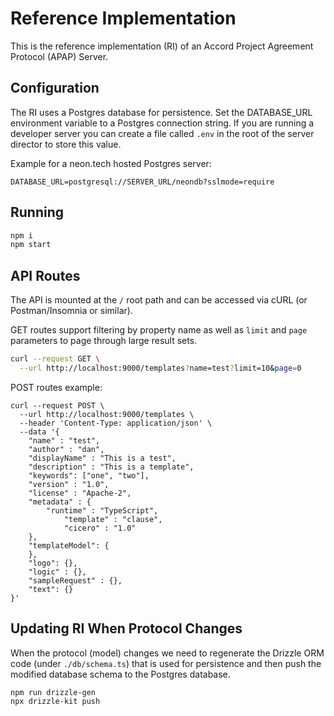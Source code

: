 # Reference Implementation

This is the reference implementation (RI) of an Accord Project Agreement Protocol (APAP) Server.

## Configuration

The RI uses a Postgres database for persistence. Set the DATABASE_URL environment variable to a Postgres connection string. If you are running
a developer server you can create a file called `.env` in the root of the server director to store this value.

Example for a neon.tech hosted Postgres server:

```
DATABASE_URL=postgresql://SERVER_URL/neondb?sslmode=require
```

## Running

```bash
npm i
npm start
```

## API Routes

The API is mounted at the `/` root path and can be accessed via cURL (or Postman/Insomnia or similar).

GET routes support filtering by property name as well as `limit` and `page` parameters to page through large result sets.

```bash
curl --request GET \
  --url http://localhost:9000/templates?name=test?limit=10&page=0
```

POST routes example:

```
curl --request POST \
  --url http://localhost:9000/templates \
  --header 'Content-Type: application/json' \
  --data '{
    "name" : "test",
    "author" : "dan",
    "displayName" : "This is a test",
    "description" : "This is a template",
    "keywords": ["one", "two"],
    "version" : "1.0",
    "license" : "Apache-2",
    "metadata" : {
        "runtime" : "TypeScript",
            "template" : "clause",
            "cicero" : "1.0"
    },
    "templateModel": {
    },
    "logo": {},
    "logic" : {},
    "sampleRequest" : {},
    "text": {}
}'
```

## Updating RI When Protocol Changes

When the protocol (model) changes we need to regenerate the Drizzle ORM code (under `./db/schema.ts`) that is used for persistence and then push the modified database schema to
the Postgres database.

```
npm run drizzle-gen
npx drizzle-kit push
```
